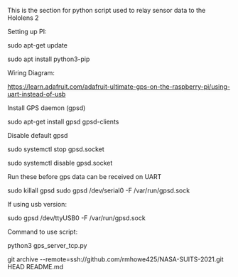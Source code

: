 This is the section for python script used to relay sensor data to the Hololens 2


Setting up PI:

sudo apt-get update

sudo apt install python3-pip



Wiring Diagram:

https://learn.adafruit.com/adafruit-ultimate-gps-on-the-raspberry-pi/using-uart-instead-of-usb


Install GPS daemon (gpsd)

sudo apt-get install gpsd gpsd-clients


Disable default gpsd

sudo systemctl stop gpsd.socket

sudo systemctl disable gpsd.socket


Run these before gps data can be received on UART

sudo killall gpsd
sudo gpsd /dev/serial0 -F /var/run/gpsd.sock


If using usb version:

sudo gpsd /dev/ttyUSB0 -F /var/run/gpsd.sock



Command to use script:

python3 gps_server_tcp.py

git archive --remote=ssh://github.com/rmhowe425/NASA-SUITS-2021.git HEAD README.md

